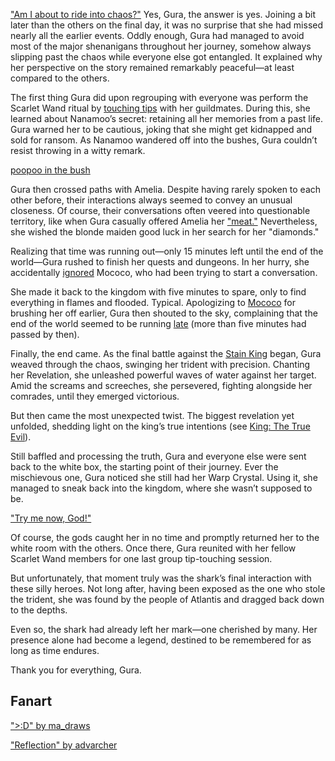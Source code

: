 <!-- title: Gawr Gura -->
<!-- status: Alive -->

["Am I about to ride into chaos?"](https://www.youtube.com/live/cIb5yHw4mvk?feature=shared&t=421) Yes, Gura, the answer is yes. Joining a bit later than the others on the final day, it was no surprise that she had missed nearly all the earlier events. Oddly enough, Gura had managed to avoid most of the major shenanigans throughout her journey, somehow always slipping past the chaos while everyone else got entangled. It explained why her perspective on the story remained remarkably peaceful—at least compared to the others.

The first thing Gura did upon regrouping with everyone was perform the Scarlet Wand ritual by [touching tips](https://www.youtube.com/live/cIb5yHw4mvk?feature=shared&t=456) with her guildmates. During this, she learned about Nanamoo’s secret: retaining all her memories from a past life. Gura warned her to be cautious, joking that she might get kidnapped and sold for ransom. As Nanamoo wandered off into the bushes, Gura couldn’t resist throwing in a witty remark.

[poopoo in the bush](#embed:https://www.youtube.com/live/cIb5yHw4mvk?feature=shared&t=1089)

Gura then crossed paths with Amelia. Despite having rarely spoken to each other before, their interactions always seemed to convey an unusual closeness. Of course, their conversations often veered into questionable territory, like when Gura casually offered Amelia her ["meat."](https://www.youtube.com/live/cIb5yHw4mvk?feature=shared&t=733) Nevertheless, she wished the blonde maiden good luck in her search for her "diamonds."

Realizing that time was running out—only 15 minutes left until the end of the world—Gura rushed to finish her quests and dungeons. In her hurry, she accidentally [ignored](https://www.youtube.com/live/cIb5yHw4mvk?feature=shared&t=1525) Mococo, who had been trying to start a conversation.

She made it back to the kingdom with five minutes to spare, only to find everything in flames and flooded. Typical. Apologizing to [Mococo](https://www.youtube.com/live/cIb5yHw4mvk?feature=shared&t=3487) for brushing her off earlier, Gura then shouted to the sky, complaining that the end of the world seemed to be running [late](https://www.youtube.com/live/cIb5yHw4mvk?feature=shared&t=3720) (more than five minutes had passed by then).

Finally, the end came. As the final battle against the [Stain King](https://www.youtube.com/live/cIb5yHw4mvk?feature=shared&t=3994) began, Gura weaved through the chaos, swinging her trident with precision. Chanting her Revelation, she unleashed powerful waves of water against her target. Amid the screams and screeches, she persevered, fighting alongside her comrades, until they emerged victorious.

But then came the most unexpected twist. The biggest revelation yet unfolded, shedding light on the king’s true intentions (see [King: The True Evil](#node:king)).

Still baffled and processing the truth, Gura and everyone else were sent back to the white box, the starting point of their journey. Ever the mischievous one, Gura noticed she still had her Warp Crystal. Using it, she managed to sneak back into the kingdom, where she wasn’t supposed to be.

["Try me now, God!"](#embed:https://www.youtube.com/live/cIb5yHw4mvk?si=FITNRJQKzyv96_MJ&start=5708)

Of course, the gods caught her in no time and promptly returned her to the white room with the others. Once there, Gura reunited with her fellow Scarlet Wand members for one last group tip-touching session.

But unfortunately, that moment truly was the shark’s final interaction with these silly heroes. Not long after, having been exposed as the one who stole the trident, she was found by the people of Atlantis and dragged back down to the depths.

Even so, the shark had already left her mark—one cherished by many. Her presence alone had become a legend, destined to be remembered for as long as time endures.

Thank you for everything, Gura.

## Fanart

[">:D" by ma_draws](https://x.com/ma_draws/status/1901606787452948765)

["Reflection" by advarcher](https://x.com/Anonamos_701/status/1896393585995694268)
